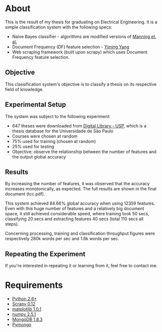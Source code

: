 About
=====

This is the result of my thesis for graduating on Electrical Engineering. It is a simple classification system with
the following specs:

* Naive Bayes classifier - algorithms are modified versions of [Manning et. al.](http://nlp.stanford.edu/IR-book/)
* Document Frequency (DF) feature selection - [Yiming Yang](http://net.pku.edu.cn/~course/cs502/2003/031119/yang97comparative.pdf)
* Web scraping framework (built upon scrapy) which uses Document Frequency feature selection.

Objective
---------
This classification system's objective is to classify a thesis on its respective field of knowledge.

Experimental Setup
------------------

The system was subject to the following experiment:

* 647 theses were downloaded from [Digital Library - USP](http://www.teses.usp.br/), which is a thesis database for the Universidade de São Paulo
* Courses were chosen at random
* 75% used for training (chosen at random)
* 25% used for testing
* Objective: observe the relationship between the number of features and the output global accuracy

Results
-------
By increasing the number of features, it was observed that the accuracy increases monotonically, as expected. The
full results are shown in the final document (tcc.pdf).

This system achieved 84.66% global accuracy when using 12359 features. Even with this huge number of features and a
relatively big document space, it still achieved considerable speed, where training took 50 secs, classifying 20 secs
and extracting features 40 secs (total 110 secs all steps).

Concerning processing, training and classification throughput figures were respectively 280k words
per sec and 1.6k words per sec.

Repeating the Experiment
------------------------

If you're interested in repeating it or learning from it, feel free to contact me.


Requirements
============

* [Python 2.6+](http://python.org)
* [Scrapy 0.12](http://scrapy.org/)
* [matplotlib 1.0.1](http://matplotlib.sourceforge.net/)
* [numpy 2.5.1](numpy.scipy.org/)
* [MongoDB 1.8.3](www.mongodb.org)
* [Pymongo](http://api.mongodb.org/python/current/)

